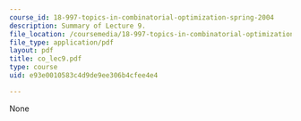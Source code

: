 ```yaml
---
course_id: 18-997-topics-in-combinatorial-optimization-spring-2004
description: Summary of Lecture 9.
file_location: /coursemedia/18-997-topics-in-combinatorial-optimization-spring-2004/e93e0010583c4d9de9ee306b4cfee4e4_co_lec9.pdf
file_type: application/pdf
layout: pdf
title: co_lec9.pdf
type: course
uid: e93e0010583c4d9de9ee306b4cfee4e4

---
```

None